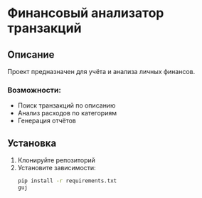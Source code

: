 # Финансовый анализатор транзакций  

## Описание  
Проект предназначен для учёта и анализа личных финансов.  

### Возможности:  
- Поиск транзакций по описанию  
- Анализ расходов по категориям  
- Генерация отчётов  

## Установка  
1. Клонируйте репозиторий  
2. Установите зависимости:  
   ```bash
   pip install -r requirements.txt
   guj